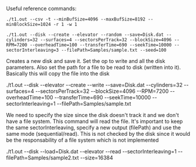 Useful reference commands:

`./t1.out --csv -t --minBufSize=4096 --maxBufSize=8192 --minBlockSize=1024 -r 1 -w 1`

`./t1.out --disk --create --elevator --random --save=Disk.dat --cylinders=32 --surfaces=4 --sectorsPerTrack=32 --blockSize=4096 --RPM=7200 --overheadTime=100 --transferTime=690 --seekTime=10000 --sectorInterleaving=3 --filePath=Samples/sample.txt --seed=100 `



Creates a new disk and save it. Set the op to write and all the disk parameters. Also set the path for a file to be read to disk (written into it). Basically this will copy the file into the disk

./t1.out --disk --elevator --create --write --save=Disk.dat --cylinders=32 --surfaces=4 --sectorsPerTrack=32 --blockSize=4096 --RPM=7200 --overheadTime=100 --transferTime=690 --seekTime=10000 --sectorInterleaving=1 --filePath=Samples/sample.txt

We need to specify the size since the disk doesn't track it and we don't have a file system. This command will read the file. It's important to keep the same sectorInterleaving, specify a new output (filePath) and use the same mode (sequential/read). This is not checked by the disk since it would be the responsability of a file system which is not implemented

./t1.out --disk --load=Disk.dat --elevator --read --sectorInterleaving=1 --filePath=Samples/sample2.txt --size=16384